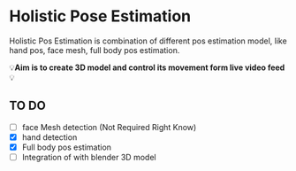 # Holistic Pose Estimation
Holistic Pos Estimation is combination of different pos estimation model, like hand pos, face mesh, full body pos estimation.


:bulb:**Aim is to create 3D model and control its movement form live video feed**:bulb:

## TO DO

- [ ] face Mesh detection (Not Required Right Know) 
- [x] hand detection 
- [x] Full body pos estimation 
- [ ] Integration of with blender 3D model
